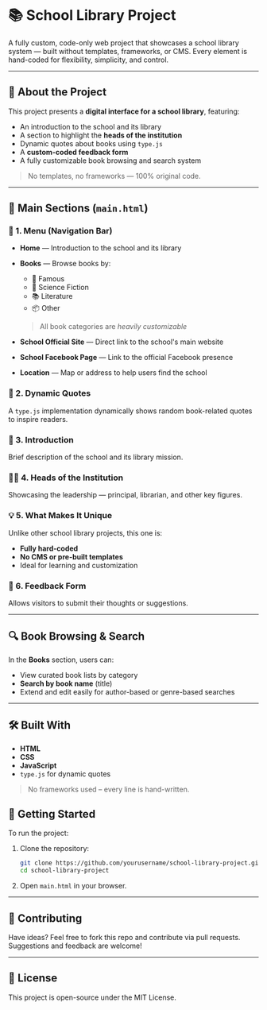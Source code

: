 
# 📚 School Library Project

A fully custom, code-only web project that showcases a school library system — built without templates, frameworks, or CMS. Every element is hand-coded for flexibility, simplicity, and control.

---

## 🏫 About the Project

This project presents a **digital interface for a school library**, featuring:

- An introduction to the school and its library
- A section to highlight the **heads of the institution**
- Dynamic quotes about books using `type.js`
- A **custom-coded feedback form**
- A fully customizable book browsing and search system

> No templates, no frameworks — 100% original code.

---

## 🧭 Main Sections (`main.html`)

### 📌 1. **Menu (Navigation Bar)**

- **Home** — Introduction to the school and its library
- **Books** — Browse books by:
  - 📖 Famous
  - 🔭 Science Fiction
  - 📚 Literature
  - 📦 Other  
  > All book categories are *heavily customizable*
  
- **School Official Site** — Direct link to the school's main website
- **School Facebook Page** — Link to the official Facebook presence
- **Location** — Map or address to help users find the school

### 💬 2. **Dynamic Quotes**
A `type.js` implementation dynamically shows random book-related quotes to inspire readers.

### 🏫 3. **Introduction**
Brief description of the school and its library mission.

### 🧑‍🏫 4. **Heads of the Institution**
Showcasing the leadership — principal, librarian, and other key figures.

### 💡 5. **What Makes It Unique**
Unlike other school library projects, this one is:
- **Fully hard-coded**
- **No CMS or pre-built templates**
- Ideal for learning and customization

### 📝 6. **Feedback Form**
Allows visitors to submit their thoughts or suggestions.

---

## 🔍 Book Browsing & Search

In the **Books** section, users can:
- View curated book lists by category
- **Search by book name** (title)
- Extend and edit easily for author-based or genre-based searches

---

## 🛠️ Built With

- **HTML**
- **CSS**
- **JavaScript**
- `type.js` for dynamic quotes

> No frameworks used – every line is hand-written.


## 🚀 Getting Started

To run the project:

1. Clone the repository:
   ```bash
   git clone https://github.com/yourusername/school-library-project.git
   cd school-library-project

2. Open `main.html` in your browser.

---

## 🤝 Contributing

Have ideas? Feel free to fork this repo and contribute via pull requests. Suggestions and feedback are welcome!

---

## 📄 License

This project is open-source under the MIT License.


